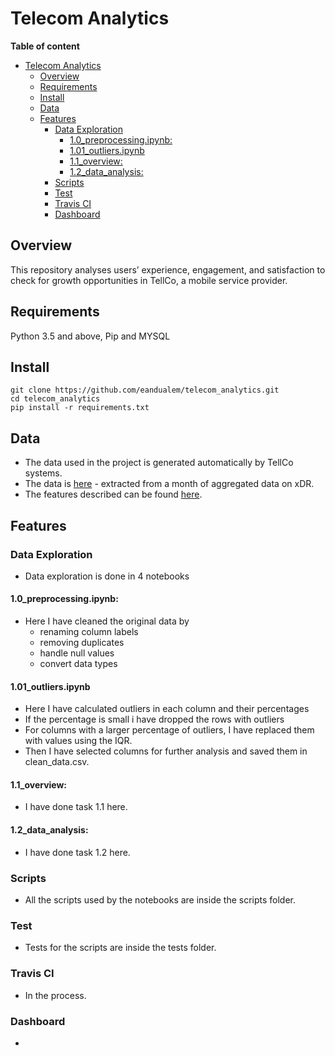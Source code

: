 # Telecom Analytics

**Table of content**

- [Telecom Analytics](#telecom-analytics)
  - [Overview](#overview)
  - [Requirements](#requirements)
  - [Install](#install)
  - [Data](#data)
  - [Features](#features)
    - [Data Exploration](#data-exploration)
      - [1.0_preprocessing.ipynb:](#10_preprocessingipynb)
      - [1.01_outliers.ipynb](#101_outliersipynb)
      - [1.1_overview:](#11_overview)
      - [1.2_data_analysis:](#12_data_analysis)
    - [Scripts](#scripts)
    - [Test](#test)
    - [Travis CI](#travis-ci)
    - [Dashboard](#dashboard)

## Overview
This repository analyses users’ experience, engagement, and satisfaction to check for growth opportunities in TellCo, a mobile service provider.

## Requirements
Python 3.5 and above, Pip and MYSQL
## Install
```
git clone https://github.com/eandualem/telecom_analytics.git
cd telecom_analytics
pip install -r requirements.txt
```

## Data
  - The data used in the project is generated automatically by TellCo systems.
  - The data is [here](https://drive.google.com/file/d/13w8Ic6iX-phtcKCGAIBd5k5BqYiPce3N/view?usp=sharing) - extracted from a month of aggregated data on xDR. 
  - The features described can be found [here](https://docs.google.com/spreadsheets/d/1pcNqeUeIph6xAQzlI54KCvi8HM91SUNeeDbdOq3rvbE/edit?usp=sharing).

## Features

### Data Exploration
  - Data exploration is done in 4 notebooks

#### 1.0_preprocessing.ipynb:
  - Here I have cleaned the original data by
    - renaming column labels
    - removing duplicates
    - handle null values
    - convert data types

#### 1.01_outliers.ipynb
  - Here I have calculated outliers in each column and their percentages
  - If the percentage is small i have dropped the rows with outliers
  - For columns with a larger percentage of outliers, I have replaced them with values using the IQR.
 - Then I have selected columns for further analysis and saved them in clean_data.csv. 

#### 1.1_overview:
  - I have done task 1.1 here.

#### 1.2_data_analysis:
  - I have done task 1.2 here.

### Scripts
 - All the scripts used by the notebooks are inside the scripts folder.

### Test
 - Tests for the scripts are inside the tests folder.

### Travis CI
  - In the process.

### Dashboard
  - 

